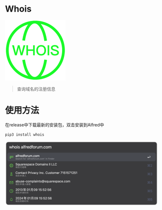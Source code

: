 # Whois
![image:1](./whois-3.png)
> 查询域名的注册信息

# 使用方法

在release中下载最新的安装包，双击安装到Alfred中

```shell
pip3 install whois
```

![image:2](./example.png)